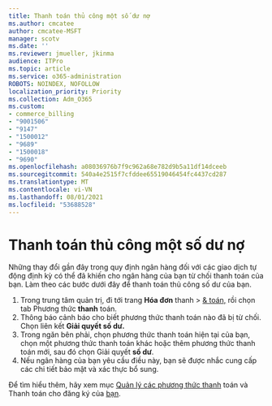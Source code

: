```yaml
---
title: Thanh toán thủ công một số dư nợ
ms.author: cmcatee
author: cmcatee-MSFT
manager: scotv
ms.date: ''
ms.reviewer: jmueller, jkinma
audience: ITPro
ms.topic: article
ms.service: o365-administration
ROBOTS: NOINDEX, NOFOLLOW
localization_priority: Priority
ms.collection: Adm_O365
ms.custom:
- commerce_billing
- "9001506"
- "9147"
- "1500012"
- "9689"
- "1500018"
- "9690"
ms.openlocfilehash: a08036976b7f9c962a68e782d9b5a11df14dceeb
ms.sourcegitcommit: 540a4e2515f7cfddee65519046454fc4437cd287
ms.translationtype: MT
ms.contentlocale: vi-VN
ms.lasthandoff: 08/01/2021
ms.locfileid: "53688528"
---
```

# <a name="manually-pay-an-outstanding-balance"></a>Thanh toán thủ công một số dư nợ

Những thay đổi gần đây trong quy định ngân hàng đối với các giao dịch tự động định kỳ có thể đã khiến cho ngân hàng của bạn từ chối thanh toán của bạn. Làm theo các bước dưới đây để thanh toán thủ công số dư của bạn.

1. Trong trung tâm quản trị, đi tới trang **Hóa đơn** thanh  >  [& toán,](https://go.microsoft.com/fwlink/p/?linkid=2018806) rồi chọn tab Phương thức **thanh** toán.
2. Thông báo cảnh báo cho biết phương thức thanh toán nào đã bị từ chối. Chọn liên kết **Giải quyết số dư.**
3. Trong ngăn bên phải, chọn phương thức thanh toán hiện tại của bạn, chọn một phương thức thanh toán khác hoặc thêm phương thức thanh toán mới, sau đó chọn Giải quyết **số dư**.
4. Nếu ngân hàng của bạn yêu cầu điều này, bạn sẽ được nhắc cung cấp các chi tiết bảo mật và xác thực bổ sung.

Để tìm hiểu thêm, hãy xem mục [Quản lý các phương thức thanh](/microsoft-365/commerce/billing-and-payments/manage-payment-methods) toán và Thanh toán cho đăng ký của [bạn](/microsoft-365/commerce/billing-and-payments/pay-for-your-subscription).
